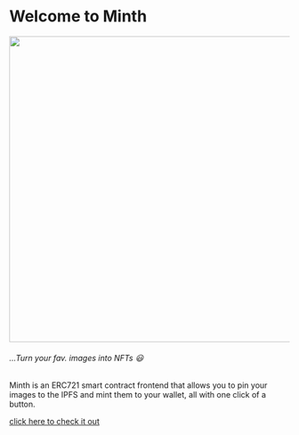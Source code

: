 # Welcome to Minth
<img width="700px" height="550px" src="https://somtochukwu-ko.vercel.app/minth.png"></img>
###### ...Turn your fav. images into NFTs 😃

Minth is an ERC721 smart contract frontend that allows you to pin your images to the IPFS and mint them to your wallet, all with one click of a button.

<a href="https://celo-minth.vercel.app/">
click here to check it out
</a>
